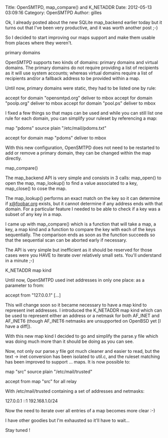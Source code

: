 Title: OpenSMTPD, map_compare() and K_NETADDR
Date: 2012-05-13 03:09:16
Category: OpenSMTPD
Author: gilles

Ok, I already posted about the new SQLite map_backend earlier today but it turns out that I've been very productive, and it was worth another post ;-)

So I decided to start improving our maps support and make them usable from places where they weren't.

primary domains

OpenSMTPD supports two kinds of domains: primary domains and virtual domains. The primary domains do not require providing a list of recipients as it will use system accounts; whereas virtual domains require a list of recipients and/or a fallback address to be provided within a map.

Until now, primary domains were static, they had to be listed one by rule:

accept for domain "opensmtpd.org" deliver to mbox accept for domain "poolp.org" deliver to mbox accept for domain "pool.ps" deliver to mbox

I fixed a few things so that maps can be used and while you can still list one rule for each domain, you can simplify your ruleset by referencing a map:

map "pdoms" source plain "/etc/mail/pdoms.txt"

accept for domain map "pdoms" deliver to mbox

With this new configuration, OpenSMTPD does not need to be restarted to add or remove a primary domain, they can be changed within the map directly.

map_compare()

The map_backend API is very simple and consists in 3 calls: map_open() to open the map, map_lookup() to find a value associated to a key, map_close() to cose the map.

The map_lookup() performs an exact match on the key so it can determine if x@foobar.org exists, but it cannot determine if any address ends with that domain. For a particular feature I needed to be able to check if a key was a subset of any key in a map.

I came up with map_compare() which is a function that will take a map, a key, a map kind and a function to compare the key with each of the keys sequentially. The comparison ends as soon as the function succeeds so that the sequential scan can be aborted early if necessary.

The API is very simple but inefficient as it should be reserved for those cases were you HAVE to iterate over relatively small sets. You'll understand in a minute ;-)

K_NETADDR map kind

Until now, OpenSMTPD used inet addresses in only one place: as a parameter to from:

accept from "127.0.0.1" [...]

This will change soon so it became necessary to have a map kind to represent inet addresses. I introduced the K_NETADDR map kind which can be used to represent either an address or a netmask for both AF_INET and AF_INET6 (though AF_INET6 netmasks are unsupported on OpenBSD yet [I have a diff]).

With this new map kind I decided to go and simplify the parse.y file which was doing much more than it should be doing as you can see.

Now, not only our parse.y file got much cleaner and easier to read, but the text -> inet conversion has been isolated to util.c, and the ruleset matching has been improved to support ... maps. It is now possible to:

map "src" source plain "/etc/mail/trusted"

 accept from map "src" for all relay

With /etc/mail/trusted containing a set of addresses and netmasks:

127.0.0.1 ::1 192.168.1.0/24

Now the need to iterate over all entries of a map becomes more clear :-)

I have other goodies but I'm exhausted so it'll have to wait...

Stay tuned !
